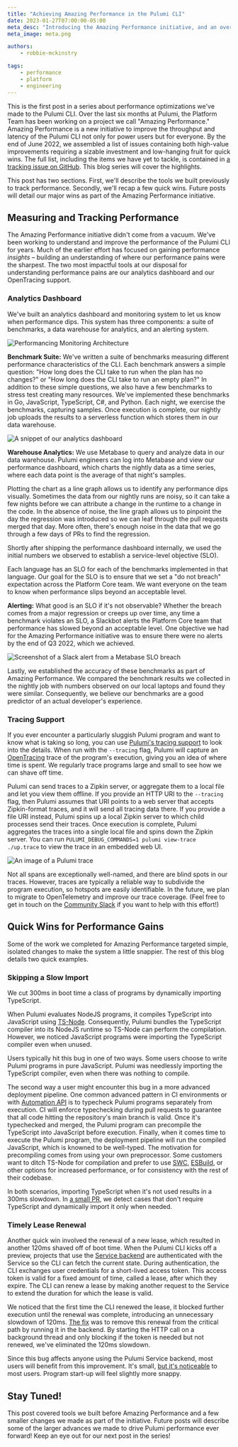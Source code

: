```yaml
---
title: "Achieving Amazing Performance in the Pulumi CLI"
date: 2023-01-27T07:00:00-05:00
meta_desc: "Introducing the Amazing Performance initiative, and an overview of performance tooling we've developed for Pulumi."
meta_image: meta.png

authors:
    - robbie-mckinstry

tags:
    - performance
    - platform
    - engineering
---
```


This is the first post in a series about performance optimizations we've made to the Pulumi CLI. Over the last six months at Pulumi, the Platform Team has been working on a project we call "Amazing Performance." Amazing Performance is a new initiative to improve the throughput and latency of the Pulumi CLI not only for power users but for everyone. By the end of June 2022, we assembled a list of issues containing both high-value improvements requiring a sizable investment and low-hanging fruit for quick wins. The full list, including the items we have yet to tackle, is contained in [a tracking issue on GitHub](https://github.com/pulumi/pulumi/issues/11598). This blog series will cover the highlights.

<!--more-->

This post has two sections. First, we'll describe the tools we built previously to track performance. Secondly, we'll recap a few quick wins. Future posts will detail our major wins as part of the Amazing Performance initiative.

## Measuring and Tracking Performance

The Amazing Performance initiative didn't come from a vacuum. We've been working to understand and improve the performance of the Pulumi CLI for years. Much of the earlier effort has focused on gaining performance *insights* – building an understanding of where our performance pains were the sharpest. The two most impactful tools at our disposal for understanding performance pains are our analytics dashboard and our OpenTracing support.

### Analytics Dashboard

We've built an analytics dashboard and monitoring system to let us know when performance dips. This system has three components: a suite of benchmarks, a data warehouse for analytics, and an alerting system.

![Performancing Monitoring Architecture](architecture.svg)

**Benchmark Suite:** We've written a suite of benchmarks measuring different performance characteristics of the CLI. Each benchmark answers a simple question: "How long does the CLI take to run when the plan has no changes?" or "How long does the CLI take to run an empty plan?" In addition to these simple questions, we also have a few benchmarks to stress test creating many resources. We've implemented these benchmarks in Go, JavaScript, TypeScript, C#, and Python. Each night, we exercise the benchmarks, capturing samples. Once execution is complete, our nightly job uploads the results to a serverless function which stores them in our data warehouse.

![A snippet of our analytics dashboard](analytics-dashboard.jpg)

**Warehouse Analytics:** We use Metabase to query and analyze data in our data warehouse. Pulumi engineers can log into Metabase and view our performance dashboard, which charts the nightly data as a time series, where each data point is the average of that night's samples.

Plotting the chart as a line graph allows us to identify any performance dips visually. Sometimes the data from our nightly runs are noisy, so it can take a few nights before we can attribute a change in the runtime to a change in the code. In the absence of noise, the line graph allows us to pinpoint the day the regression was introduced so we can leaf through the pull requests merged that day. More often, there's enough noise in the data that we go through a few days of PRs to find the regression.

Shortly after shipping the performance dashboard internally, we used the initial numbers we observed to establish a service-level objective (SLO).

Each language has an SLO for each of the benchmarks implemented in that language. Our goal for the SLO is to ensure that we set a "do not breach" expectation across the Platform Core team. We want everyone on the team to know when performance slips beyond an acceptable level.

**Alerting:** What good is an SLO if it's not observable? Whether the breach comes from a major regression or creeps up over time, any time a benchmark violates an SLO, a Slackbot alerts the Platform Core team that performance has slowed beyond an acceptable level. One objective we had for the Amazing Performance initiative was to ensure there were no alerts by the end of Q3 2022, which we achieved.

![Screenshot of a Slack alert from a Metabase SLO breach](metabot.jpg)

Lastly, we established the accuracy of these benchmarks as part of Amazing Performance. We compared the benchmark results we collected in the nightly job with numbers observed on our local laptops and found they were similar. Consequently, we believe our benchmarks are a good predictor of an actual developer's experience.

### Tracing Support

If you ever encounter a particularly sluggish Pulumi program and want to know what is taking so long, you can use [Pulumi's tracing support](https://www.pulumi.com/docs/support/troubleshooting/#tracing) to look into the details. When run with the `--tracing` flag, Pulumi will capture an [OpenTracing](https://opentracing.io/) trace of the program's execution, giving you an idea of where time is spent. We regularly trace programs large and small to see how we can shave off time.

Pulumi can send traces to a Zipkin server, or aggregate them to a local file and let you view them offline. If you provide an HTTP URI to the `--tracing` flag, then Pulumi assumes that URI points to a web server that accepts Zipkin-format traces, and it will send all tracing data there. If you provide a file URI instead, Pulumi spins up a local Zipkin server to which child processes send their traces. Once execution is complete, Pulumi aggregates the traces into a single local file and spins down the Zipkin server. You can run `PULUMI_DEBUG_COMMANDS=1 pulumi view-trace ./up.trace` to view the trace in an embedded web UI.

![An image of a Pulumi trace](appdash.jpg)

Not all spans are exceptionally well-named, and there are blind spots in our traces. However, traces are typically a reliable way to subdivide the program execution, so hotspots are easily identifiable. In the future, we plan to migrate to OpenTelemetry and improve our trace coverage. (Feel free to get in touch on the [Community Slack](https://slack.pulumi.com/) if you want to help with this effort!)

## Quick Wins for Performance Gains

Some of the work we completed for Amazing Performance targeted simple, isolated changes to make the system a little snappier. The rest of this blog details two quick examples.

### Skipping a Slow Import

We cut 300ms in boot time a class of programs by dynamically importing TypeScript.

When Pulumi evaluates NodeJS programs, it compiles TypeScript into JavaScript using [TS-Node](https://www.npmjs.com/package/ts-node). Consequently, Pulumi bundles the TypeScript compiler into its NodeJS runtime so TS-Node can perform the compilation. However, we noticed JavaScript programs were importing the TypeScript compiler even when unused.

Users typically hit this bug in one of two ways. Some users choose to write Pulumi programs in pure JavaScript. Pulumi was needlessly importing the TypeScript compiler, even when there was nothing to compile.

The second way a user might encounter this bug in a more advanced deployment pipeline. One common advanced pattern in CI environments or with [Automation API](https://www.pulumi.com/docs/guides/automation-api/) is to typecheck Pulumi programs separately from execution. CI will enforce typechecking during pull requests to guarantee that all code hitting the repository's main branch is valid. Once it's typechecked and merged, the Pulumi program can precompile the TypeScript into JavaScript before execution. Finally, when it comes time to execute the Pulumi program, the deployment pipeline will run the compiled JavaScript, which is knowned to be well-typed. The motivation for precompiling comes from using your own preprocessor. Some customers want to ditch TS-Node for compilation and prefer to use [SWC](https://swc.rs/), [ESBuild](https://esbuild.github.io/), or other options for increased performance, or for consistency with the rest of their codebase.

In both scenarios, importing TypeScript when it's not used results in a 300ms slowdown. In [a small PR](https://github.com/pulumi/pulumi/pull/10214), we detect cases that don't require TypeScript and dynamically import it only when needed.

### Timely Lease Renewal

Another quick win involved the renewal of a new lease, which resulted in another 120ms shaved off of boot time. When the Pulumi CLI kicks off a preview, projects that use the [Service backend](https://www.pulumi.com/docs/intro/concepts/state/#pulumi-service-backend) are authenticated with the Service so the CLI can fetch the current state. During authentication, the CLI exchanges user credentials for a short-lived access token. This access token is valid for a fixed amount of time, called a lease, after which they expire. The CLI can renew a lease by making another request to the Service to extend the duration for which the lease is valid.

We noticed that the first time the CLI renewed the lease, it blocked further execution until the renewal was complete, introducing an unnecessary slowdown of 120ms. [The fix](https://github.com/pulumi/pulumi/pull/10462) was to remove this renewal from the critical path by running it in the backend. By starting the HTTP call on a background thread and only blocking if the token is needed but not renewed, we've eliminated the 120ms slowdown.

Since this bug affects anyone using the Pulumi Service backend, most users will benefit from this improvement. It's small, [but it's noticeable](https://link.springer.com/chapter/10.1007/978-3-319-58475-1_4) to most users. Program start-up will feel slightly more snappy.

## Stay Tuned!

This post covered tools we built before Amazing Performance and a few smaller changes we made as part of the initiative. Future posts will describe some of the larger advances we made to drive Pulumi performance ever forward! Keep an eye out for our next post in the series!

